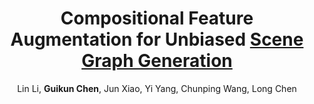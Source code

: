 ---
title: "Compositional Feature Augmentation for Unbiased <u>Scene Graph Generation</u>"
author: "Lin Li, <b>Guikun Chen</b>, Jun Xiao, Yi Yang, Chunping Wang, Long Chen"
collection: publications
pdf: "https://arxiv.org/abs/2308.06712"
code: "https://github.com/HKUST-LongGroup/CFA"
# date: 2019-01-01
venue: 'ICCV 2023'
# paperurl: 'http://academicpages.github.io/files/paper1.pdf'
# citation: 'Your Name, You. (2009). &quot;Paper Title Number 1.&quot; <i>Journal 1</i>. 1(1).'
---
